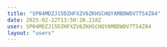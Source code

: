 ```yaml
---
title: "SP04MDZJ15DZHFXZV6ZKHSCHQYAMBDWDV7TS4Z84"
date: 2025-02-22T13:50:20.218Z
user: SP04MDZJ15DZHFXZV6ZKHSCHQYAMBDWDV7TS4Z84
layout: "users"
---
```

    